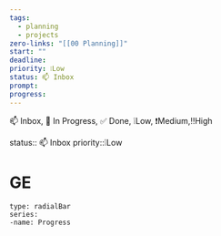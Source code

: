 ```yaml
---
tags:
  - planning
  - projects
zero-links: "[[00 Planning]]"
start: ""
deadline: 
priority: ❕Low
status: 📫 Inbox
prompt: 
progress:
---
```

📫 Inbox, 📌 In Progress, ✅ Done, ❕Low, ❗Medium,‼️High

status:: 📫 Inbox
priority::❕Low
# GE

```chart
type: radialBar
series:
-name: Progress

```
